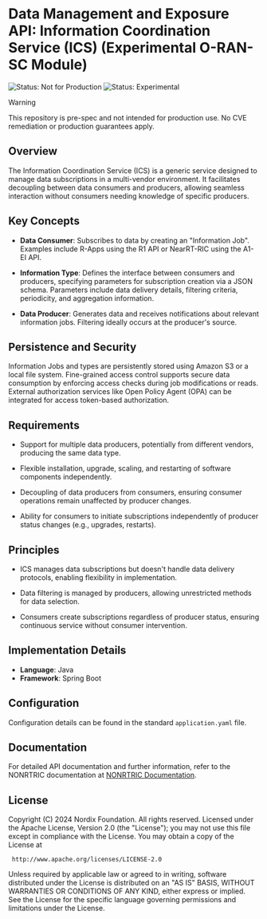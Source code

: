# Data Management and Exposure API: Information Coordination Service (ICS) (Experimental O-RAN-SC Module)

![Status: Not for Production](https://img.shields.io/badge/status-not--for--production-red)
![Status: Experimental](https://img.shields.io/badge/CVE%20Support-none-lightgrey)

> [!WARNING]
> This repository is pre-spec and not intended for production use. No CVE remediation or production guarantees apply.

## Overview

The Information Coordination Service (ICS) is a generic service designed to manage data subscriptions in a multi-vendor environment. It facilitates decoupling between data consumers and producers, allowing seamless interaction without consumers needing knowledge of specific producers. 

## Key Concepts

- **Data Consumer**: Subscribes to data by creating an "Information Job". Examples include R-Apps using the R1 API or NearRT-RIC using the A1-EI API.

- **Information Type**: Defines the interface between consumers and producers, specifying parameters for subscription creation via a JSON schema. Parameters include data delivery details, filtering criteria, periodicity, and aggregation information.

- **Data Producer**: Generates data and receives notifications about relevant information jobs. Filtering ideally occurs at the producer's source.

## Persistence and Security

Information Jobs and types are persistently stored using Amazon S3 or a local file system. Fine-grained access control supports secure data consumption by enforcing access checks during job modifications or reads. External authorization services like Open Policy Agent (OPA) can be integrated for access token-based authorization.

## Requirements

- Support for multiple data producers, potentially from different vendors, producing the same data type.

- Flexible installation, upgrade, scaling, and restarting of software components independently.

- Decoupling of data producers from consumers, ensuring consumer operations remain unaffected by producer changes.

- Ability for consumers to initiate subscriptions independently of producer status changes (e.g., upgrades, restarts).

## Principles

- ICS manages data subscriptions but doesn't handle data delivery protocols, enabling flexibility in implementation.

- Data filtering is managed by producers, allowing unrestricted methods for data selection.

- Consumers create subscriptions regardless of producer status, ensuring continuous service without consumer intervention.

## Implementation Details

- **Language**: Java
- **Framework**: Spring Boot

## Configuration

Configuration details can be found in the standard `application.yaml` file.

## Documentation

For detailed API documentation and further information, refer to the NONRTRIC documentation at [NONRTRIC Documentation](https://docs.o-ran-sc.org/projects/o-ran-sc-nonrtric/en/latest/overview.html#information-coordination-service).

## License

Copyright (C) 2024 Nordix Foundation. All rights reserved.
Licensed under the Apache License, Version 2.0 (the "License");
you may not use this file except in compliance with the License.
You may obtain a copy of the License at

     http://www.apache.org/licenses/LICENSE-2.0

Unless required by applicable law or agreed to in writing, software
distributed under the License is distributed on an "AS IS" BASIS,
WITHOUT WARRANTIES OR CONDITIONS OF ANY KIND, either express or implied.
See the License for the specific language governing permissions and
limitations under the License.
